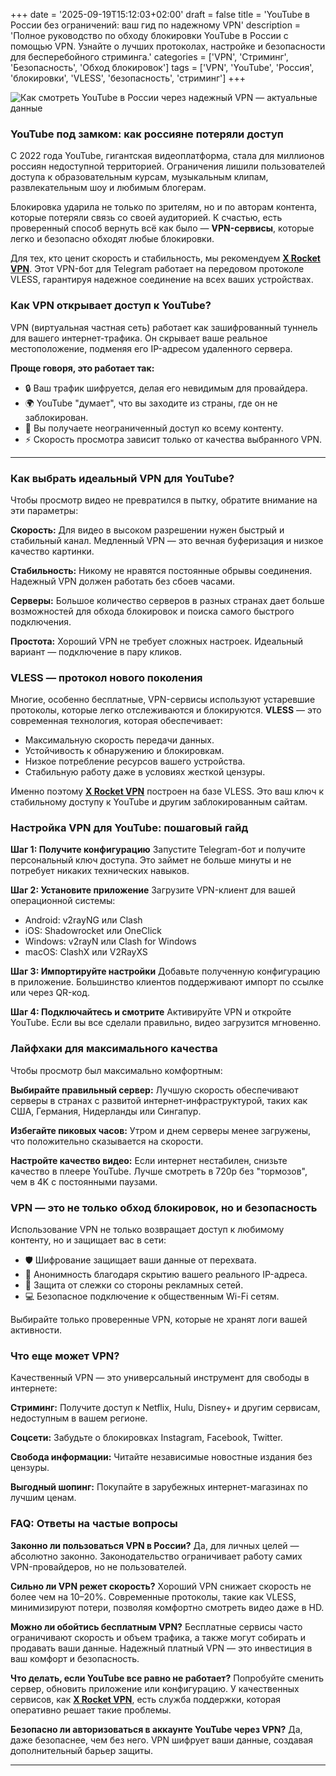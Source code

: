 +++
date = '2025-09-19T15:12:03+02:00'
draft = false
title = 'YouTube в России без ограничений: ваш гид по надежному VPN'
description = 'Полное руководство по обходу блокировки YouTube в России с помощью VPN. Узнайте о лучших протоколах, настройке и безопасности для бесперебойного стриминга.'
categories = ['VPN', 'Стриминг', 'Безопасность', 'Обход блокировок']
tags = ['VPN', 'YouTube', 'Россия', 'блокировки', 'VLESS', 'безопасность', 'стриминг']
+++

![Как смотреть YouTube в России через надежный VPN — актуальные данные](https://imagestoring.fra1.cdn.digitaloceanspaces.com/EE2A53C2-A03B-4690-AFF6-83AC6AB06778.png)

### YouTube под замком: как россияне потеряли доступ

С 2022 года YouTube, гигантская видеоплатформа, стала для миллионов россиян недоступной территорией. Ограничения лишили пользователей доступа к образовательным курсам, музыкальным клипам, развлекательным шоу и любимым блогерам.

Блокировка ударила не только по зрителям, но и по авторам контента, которые потеряли связь со своей аудиторией. К счастью, есть проверенный способ вернуть всё как было — **VPN-сервисы**, которые легко и безопасно обходят любые блокировки.

Для тех, кто ценит скорость и стабильность, мы рекомендуем **[X Rocket VPN](https://t.me/X_Rocket_VPN_bot?start=ref-b-9)**. Этот VPN-бот для Telegram работает на передовом протоколе VLESS, гарантируя надежное соединение на всех ваших устройствах.

### Как VPN открывает доступ к YouTube?

VPN (виртуальная частная сеть) работает как зашифрованный туннель для вашего интернет-трафика. Он скрывает ваше реальное местоположение, подменяя его IP-адресом удаленного сервера.

**Проще говоря, это работает так:**

- 🔒 Ваш трафик шифруется, делая его невидимым для провайдера.
- 🌍 YouTube "думает", что вы заходите из страны, где он не заблокирован.
- 📱 Вы получаете неограниченный доступ ко всему контенту.
- ⚡ Скорость просмотра зависит только от качества выбранного VPN.

---

### Как выбрать идеальный VPN для YouTube?

Чтобы просмотр видео не превратился в пытку, обратите внимание на эти параметры:

**Скорость:** Для видео в высоком разрешении нужен быстрый и стабильный канал. Медленный VPN — это вечная буферизация и низкое качество картинки.

**Стабильность:** Никому не нравятся постоянные обрывы соединения. Надежный VPN должен работать без сбоев часами.

**Серверы:** Большое количество серверов в разных странах дает больше возможностей для обхода блокировок и поиска самого быстрого подключения.

**Простота:** Хороший VPN не требует сложных настроек. Идеальный вариант — подключение в пару кликов.

### VLESS — протокол нового поколения

Многие, особенно бесплатные, VPN-сервисы используют устаревшие протоколы, которые легко отслеживаются и блокируются. **VLESS** — это современная технология, которая обеспечивает:

- Максимальную скорость передачи данных.
- Устойчивость к обнаружению и блокировкам.
- Низкое потребление ресурсов вашего устройства.
- Стабильную работу даже в условиях жесткой цензуры.

Именно поэтому **[X Rocket VPN](https://t.me/X_Rocket_VPN_bot?start=ref-b-9)** построен на базе VLESS. Это ваш ключ к стабильному доступу к YouTube и другим заблокированным сайтам.

### Настройка VPN для YouTube: пошаговый гайд

**Шаг 1: Получите конфигурацию**
Запустите Telegram-бот и получите персональный ключ доступа. Это займет не больше минуты и не потребует никаких технических навыков.

**Шаг 2: Установите приложение**
Загрузите VPN-клиент для вашей операционной системы:
- Android: v2rayNG или Clash
- iOS: Shadowrocket или OneClick
- Windows: v2rayN или Clash for Windows
- macOS: ClashX или V2RayXS

**Шаг 3: Импортируйте настройки**
Добавьте полученную конфигурацию в приложение. Большинство клиентов поддерживают импорт по ссылке или через QR-код.

**Шаг 4: Подключайтесь и смотрите**
Активируйте VPN и откройте YouTube. Если вы все сделали правильно, видео загрузится мгновенно.

### Лайфхаки для максимального качества

Чтобы просмотр был максимально комфортным:

**Выбирайте правильный сервер:** Лучшую скорость обеспечивают серверы в странах с развитой интернет-инфраструктурой, таких как США, Германия, Нидерланды или Сингапур.

**Избегайте пиковых часов:** Утром и днем серверы менее загружены, что положительно сказывается на скорости.

**Настройте качество видео:** Если интернет нестабилен, снизьте качество в плеере YouTube. Лучше смотреть в 720p без "тормозов", чем в 4K с постоянными паузами.

### VPN — это не только обход блокировок, но и безопасность

Использование VPN не только возвращает доступ к любимому контенту, но и защищает вас в сети:

- 🛡️ Шифрование защищает ваши данные от перехвата.
- 🔐 Анонимность благодаря скрытию вашего реального IP-адреса.
- 🚫 Защита от слежки со стороны рекламных сетей.
- 💻 Безопасное подключение к общественным Wi-Fi сетям.

Выбирайте только проверенные VPN, которые не хранят логи вашей активности.

### Что еще может VPN?

Качественный VPN — это универсальный инструмент для свободы в интернете:

**Стриминг:** Получите доступ к Netflix, Hulu, Disney+ и другим сервисам, недоступным в вашем регионе.

**Соцсети:** Забудьте о блокировках Instagram, Facebook, Twitter.

**Свобода информации:** Читайте независимые новостные издания без цензуры.

**Выгодный шопинг:** Покупайте в зарубежных интернет-магазинах по лучшим ценам.

### FAQ: Ответы на частые вопросы

**Законно ли пользоваться VPN в России?**
Да, для личных целей — абсолютно законно. Законодательство ограничивает работу самих VPN-провайдеров, но не пользователей.

**Сильно ли VPN режет скорость?**
Хороший VPN снижает скорость не более чем на 10–20%. Современные протоколы, такие как VLESS, минимизируют потери, позволяя комфортно смотреть видео даже в HD.

**Можно ли обойтись бесплатным VPN?**
Бесплатные сервисы часто ограничивают скорость и объем трафика, а также могут собирать и продавать ваши данные. Надежный платный VPN — это инвестиция в ваш комфорт и безопасность.

**Что делать, если YouTube все равно не работает?**
Попробуйте сменить сервер, обновить приложение или конфигурацию. У качественных сервисов, как **[X Rocket VPN](https://t.me/X_Rocket_VPN_bot?start=ref-b-9)**, есть служба поддержки, которая оперативно решает такие проблемы.

**Безопасно ли авторизоваться в аккаунте YouTube через VPN?**
Да, даже безопаснее, чем без него. VPN шифрует ваши данные, создавая дополнительный барьер защиты.

---